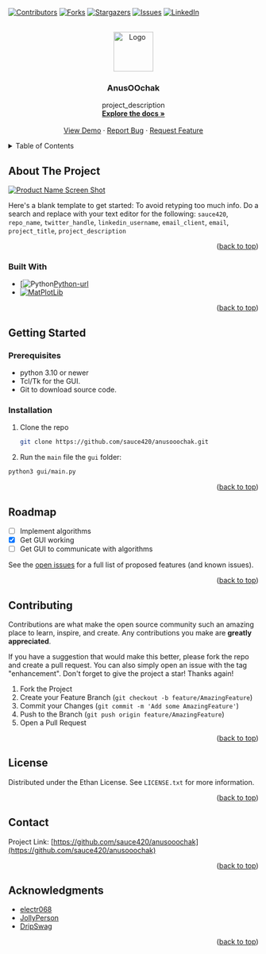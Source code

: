 <!-- Improved compatibility of back to top link: See: https://github.com/othneildrew/Best-README-Template/pull/73 -->
<a name="readme-top"></a>
<!--
*** Thanks for checking out the Best-README-Template. If you have a suggestion
*** that would make this better, please fork the repo and create a pull request
*** or simply open an issue with the tag "enhancement".
*** Don't forget to give the project a star!
*** Thanks again! Now go create something AMAZING! :D
-->



<!-- PROJECT SHIELDS -->
<!--
*** I'm using markdown "reference style" links for readability.
*** Reference links are enclosed in brackets [ ] instead of parentheses ( ).
*** See the bottom of this document for the declaration of the reference variables
*** for contributors-url, forks-url, etc. This is an optional, concise syntax you may use.
*** https://www.markdownguide.org/basic-syntax/#reference-style-links
-->
[![Contributors][contributors-shield]][contributors-url]
[![Forks][forks-shield]][forks-url]
[![Stargazers][stars-shield]][stars-url]
[![Issues][issues-shield]][issues-url]
[![LinkedIn][linkedin-shield]][linkedin-url]



<!-- PROJECT LOGO -->
<br />
<div align="center">
  <a href="https://github.com/sauce420/anusoochak">
    <img src="images/logo.png" alt="Logo" width="80" height="80">
  </a>

<h3 align="center">AnusOOchak</h3>

  <p align="center">
    project_description
    <br />
    <a href="https://github.com/sauce420/anusooochak"><strong>Explore the docs »</strong></a>
    <br />
    <br />
    <a href="https://github.com/sauce420/anusooochak">View Demo</a>
    ·
    <a href="https://github.com/sauce420/anusooochak/issues">Report Bug</a>
    ·
    <a href="https://github.com/sauce420/anusooochak/issues">Request Feature</a>
  </p>
</div>



<!-- TABLE OF CONTENTS -->
<details>
  <summary>Table of Contents</summary>
  <ol>
    <li>
      <a href="#about-the-project">About The Project</a>
      <ul>
        <li><a href="#built-with">Built With</a></li>
      </ul>
    </li>
    <li>
      <a href="#getting-started">Getting Started</a>
      <ul>
        <li><a href="#prerequisites">Prerequisites</a></li>
        <li><a href="#installation">Installation</a></li>
      </ul>
    </li>
    <li><a href="#usage">Usage</a></li>
    <li><a href="#roadmap">Roadmap</a></li>
    <li><a href="#contributing">Contributing</a></li>
    <li><a href="#license">License</a></li>
    <li><a href="#contact">Contact</a></li>
    <li><a href="#acknowledgments">Acknowledgments</a></li>
  </ol>
</details>



<!-- ABOUT THE PROJECT -->
## About The Project

[![Product Name Screen Shot][product-screenshot]](https://example.com)

Here's a blank template to get started: To avoid retyping too much info. Do a search and replace with your text editor for the following: `sauce420`, `repo_name`, `twitter_handle`, `linkedin_username`, `email_client`, `email`, `project_title`, `project_description`

<p align="right">(<a href="#readme-top">back to top</a>)</p>



### Built With

* [![Python][Python][Python-url]
* [![MatPlotLib][MatPlotLib]][MatPlotLib-url]


<p align="right">(<a href="#readme-top">back to top</a>)</p>



<!-- GETTING STARTED -->
## Getting Started

### Prerequisites

- python 3.10 or newer
- Tcl/Tk for the GUI.
- Git to download source code.

### Installation

1. Clone the repo
   ```sh
   git clone https://github.com/sauce420/anusooochak.git
   ```
2. Run the `main` file the `gui` folder:
  ```sh
  python3 gui/main.py
  ```

<p align="right">(<a href="#readme-top">back to top</a>)</p>

<!-- ROADMAP -->
## Roadmap

- [ ] Implement algorithms 
- [x] Get GUI working 
- [ ] Get GUI to communicate with algorithms 

See the [open issues](https://github.com/sauce420/anusooochak/issues) for a full list of proposed features (and known issues).

<p align="right">(<a href="#readme-top">back to top</a>)</p>



<!-- CONTRIBUTING -->
## Contributing

Contributions are what make the open source community such an amazing place to learn, inspire, and create. Any contributions you make are **greatly appreciated**.

If you have a suggestion that would make this better, please fork the repo and create a pull request. You can also simply open an issue with the tag "enhancement".
Don't forget to give the project a star! Thanks again!

1. Fork the Project
2. Create your Feature Branch (`git checkout -b feature/AmazingFeature`)
3. Commit your Changes (`git commit -m 'Add some AmazingFeature'`)
4. Push to the Branch (`git push origin feature/AmazingFeature`)
5. Open a Pull Request

<p align="right">(<a href="#readme-top">back to top</a>)</p>



<!-- LICENSE -->
## License

Distributed under the Ethan License. See `LICENSE.txt` for more information.

<p align="right">(<a href="#readme-top">back to top</a>)</p>



<!-- CONTACT -->
## Contact

Project Link: [https://github.com/sauce420/anusooochak](https://github.com/sauce420/anusooochak)

<p align="right">(<a href="#readme-top">back to top</a>)</p>



<!-- ACKNOWLEDGMENTS -->
## Acknowledgments

* [electr068](https://github.com/electr068)
* [JollyPerson](https://github.com/JollyPerson)
* [DripSwag](https://github.com/DripSwag)

<p align="right">(<a href="#readme-top">back to top</a>)</p>



<!-- MARKDOWN LINKS & IMAGES -->
<!-- https://www.markdownguide.org/basic-syntax/#reference-style-links -->
[contributors-shield]: https://img.shields.io/github/contributors/sauce420/anusooochak.svg?style=for-the-badge
[contributors-url]: https://github.com/sauce420/anusooochak/graphs/contributors
[forks-shield]: https://img.shields.io/github/forks/sauce420/anusooochak.svg?style=for-the-badge
[forks-url]: https://github.com/sauce420/anusooochak/network/members
[stars-shield]: https://img.shields.io/github/stars/sauce420/anusooochak.svg?style=for-the-badge
[stars-url]: https://github.com/sauce420/anusooochak/stargazers
[issues-shield]: https://img.shields.io/github/issues/sauce420/anusooochak.svg?style=for-the-badge
[issues-url]: https://github.com/sauce420/anusooochak/issues
[license-shield]: https://img.shields.io/github/license/sauce420/anusooochak.svg?style=for-the-badge
[license-url]: https://github.com/sauce420/anusooochak/blob/master/LICENSE.txt
[linkedin-shield]: https://img.shields.io/badge/-LinkedIn-black.svg?style=for-the-badge&logo=linkedin&colorB=555
[linkedin-url]: https://linkedin.com/in/linkedin_username
[product-screenshot]: images/screenshot.png
[Python]: https://upload.wikimedia.org/wikipedia/commons/thumb/c/c3/Python-logo-notext.svg/115px-Python-logo-notext.svg.png?20220821155029
[Python-url]: https://www.python.org/static/img/python-logo.png
[MatPlotLib]: https://matplotlib.org/_static/images/logo2.svg
[MatPlotLib-url]: https://matplotlib.org/

